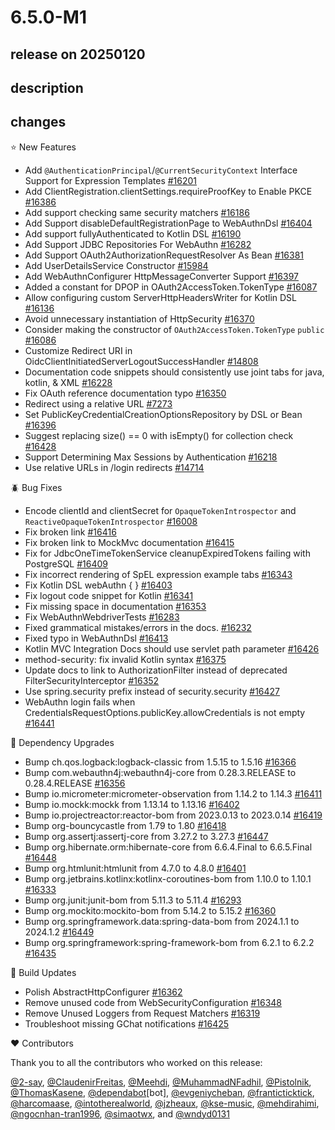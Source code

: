 # 6.5.0-M1

## release on 20250120
## description
## changes
⭐ New Features

* Add <code>@AuthenticationPrincipal</code>/<code>@CurrentSecurityContext</code> Interface Support for Expression Templates <a href="https://github.com/spring-projects/spring-security/pull/16201" data-hovercard-type="pull_request" data-hovercard-url="/spring-projects/spring-security/pull/16201/hovercard">#16201</a>
* Add ClientRegistration.clientSettings.requireProofKey to Enable PKCE <a href="https://github.com/spring-projects/spring-security/pull/16386" data-hovercard-type="pull_request" data-hovercard-url="/spring-projects/spring-security/pull/16386/hovercard">#16386</a>
* Add support checking same security matchers <a href="https://github.com/spring-projects/spring-security/pull/16186" data-hovercard-type="pull_request" data-hovercard-url="/spring-projects/spring-security/pull/16186/hovercard">#16186</a>
* Add Support disableDefaultRegistrationPage to WebAuthnDsl <a href="https://github.com/spring-projects/spring-security/issues/16404" data-hovercard-type="issue" data-hovercard-url="/spring-projects/spring-security/issues/16404/hovercard">#16404</a>
* Add support fullyAuthenticated to Kotlin DSL <a href="https://github.com/spring-projects/spring-security/pull/16190" data-hovercard-type="pull_request" data-hovercard-url="/spring-projects/spring-security/pull/16190/hovercard">#16190</a>
* Add Support JDBC Repositories For WebAuthn <a href="https://github.com/spring-projects/spring-security/pull/16282" data-hovercard-type="pull_request" data-hovercard-url="/spring-projects/spring-security/pull/16282/hovercard">#16282</a>
* Add Support OAuth2AuthorizationRequestResolver As Bean <a href="https://github.com/spring-projects/spring-security/pull/16381" data-hovercard-type="pull_request" data-hovercard-url="/spring-projects/spring-security/pull/16381/hovercard">#16381</a>
* Add UserDetailsService Constructor <a href="https://github.com/spring-projects/spring-security/pull/15984" data-hovercard-type="pull_request" data-hovercard-url="/spring-projects/spring-security/pull/15984/hovercard">#15984</a>
* Add WebAuthnConfigurer HttpMessageConverter Support <a href="https://github.com/spring-projects/spring-security/pull/16397" data-hovercard-type="pull_request" data-hovercard-url="/spring-projects/spring-security/pull/16397/hovercard">#16397</a>
* Added a constant for DPOP in OAuth2AccessToken.TokenType <a href="https://github.com/spring-projects/spring-security/pull/16087" data-hovercard-type="pull_request" data-hovercard-url="/spring-projects/spring-security/pull/16087/hovercard">#16087</a>
* Allow configuring custom ServerHttpHeadersWriter for Kotlin DSL <a href="https://github.com/spring-projects/spring-security/pull/16136" data-hovercard-type="pull_request" data-hovercard-url="/spring-projects/spring-security/pull/16136/hovercard">#16136</a>
* Avoid unnecessary instantiation of HttpSecurity <a href="https://github.com/spring-projects/spring-security/pull/16370" data-hovercard-type="pull_request" data-hovercard-url="/spring-projects/spring-security/pull/16370/hovercard">#16370</a>
* Consider making the constructor of <code>OAuth2AccessToken.TokenType</code> <code>public</code> <a href="https://github.com/spring-projects/spring-security/issues/16086" data-hovercard-type="issue" data-hovercard-url="/spring-projects/spring-security/issues/16086/hovercard">#16086</a>
* Customize Redirect URI in OidcClientInitiatedServerLogoutSuccessHandler <a href="https://github.com/spring-projects/spring-security/pull/14808" data-hovercard-type="pull_request" data-hovercard-url="/spring-projects/spring-security/pull/14808/hovercard">#14808</a>
* Documentation code snippets should consistently use joint tabs for java, kotlin, & XML <a href="https://github.com/spring-projects/spring-security/issues/16228" data-hovercard-type="issue" data-hovercard-url="/spring-projects/spring-security/issues/16228/hovercard">#16228</a>
* Fix OAuth reference documentation typo <a href="https://github.com/spring-projects/spring-security/pull/16350" data-hovercard-type="pull_request" data-hovercard-url="/spring-projects/spring-security/pull/16350/hovercard">#16350</a>
* Redirect using a relative URL <a href="https://github.com/spring-projects/spring-security/issues/7273" data-hovercard-type="issue" data-hovercard-url="/spring-projects/spring-security/issues/7273/hovercard">#7273</a>
* Set PublicKeyCredentialCreationOptionsRepository by DSL or Bean <a href="https://github.com/spring-projects/spring-security/pull/16396" data-hovercard-type="pull_request" data-hovercard-url="/spring-projects/spring-security/pull/16396/hovercard">#16396</a>
* Suggest replacing size() == 0 with isEmpty() for collection check <a href="https://github.com/spring-projects/spring-security/pull/16428" data-hovercard-type="pull_request" data-hovercard-url="/spring-projects/spring-security/pull/16428/hovercard">#16428</a>
* Support Determining Max Sessions by Authentication <a href="https://github.com/spring-projects/spring-security/pull/16218" data-hovercard-type="pull_request" data-hovercard-url="/spring-projects/spring-security/pull/16218/hovercard">#16218</a>
* Use relative URLs in /login redirects <a href="https://github.com/spring-projects/spring-security/pull/14714" data-hovercard-type="pull_request" data-hovercard-url="/spring-projects/spring-security/pull/14714/hovercard">#14714</a>

🪲 Bug Fixes

* Encode clientId and clientSecret for <code>OpaqueTokenIntrospector</code> and <code>ReactiveOpaqueTokenIntrospector</code> <a href="https://github.com/spring-projects/spring-security/pull/16008" data-hovercard-type="pull_request" data-hovercard-url="/spring-projects/spring-security/pull/16008/hovercard">#16008</a>
* Fix broken link <a href="https://github.com/spring-projects/spring-security/pull/16416" data-hovercard-type="pull_request" data-hovercard-url="/spring-projects/spring-security/pull/16416/hovercard">#16416</a>
* Fix broken link to MockMvc documentation <a href="https://github.com/spring-projects/spring-security/pull/16415" data-hovercard-type="pull_request" data-hovercard-url="/spring-projects/spring-security/pull/16415/hovercard">#16415</a>
* Fix for JdbcOneTimeTokenService cleanupExpiredTokens failing with PostgreSQL <a href="https://github.com/spring-projects/spring-security/issues/16409" data-hovercard-type="issue" data-hovercard-url="/spring-projects/spring-security/issues/16409/hovercard">#16409</a>
* Fix incorrect rendering of SpEL expression example tabs <a href="https://github.com/spring-projects/spring-security/pull/16343" data-hovercard-type="pull_request" data-hovercard-url="/spring-projects/spring-security/pull/16343/hovercard">#16343</a>
* Fix Kotlin DSL webAuthn { } <a href="https://github.com/spring-projects/spring-security/issues/16403" data-hovercard-type="issue" data-hovercard-url="/spring-projects/spring-security/issues/16403/hovercard">#16403</a>
* Fix logout code snippet for Kotlin <a href="https://github.com/spring-projects/spring-security/pull/16341" data-hovercard-type="pull_request" data-hovercard-url="/spring-projects/spring-security/pull/16341/hovercard">#16341</a>
* Fix missing space in documentation <a href="https://github.com/spring-projects/spring-security/pull/16353" data-hovercard-type="pull_request" data-hovercard-url="/spring-projects/spring-security/pull/16353/hovercard">#16353</a>
* Fix WebAuthnWebdriverTests <a href="https://github.com/spring-projects/spring-security/issues/16283" data-hovercard-type="issue" data-hovercard-url="/spring-projects/spring-security/issues/16283/hovercard">#16283</a>
* Fixed grammatical mistakes/errors in the docs. <a href="https://github.com/spring-projects/spring-security/pull/16232" data-hovercard-type="pull_request" data-hovercard-url="/spring-projects/spring-security/pull/16232/hovercard">#16232</a>
* Fixed typo in WebAuthnDsl <a href="https://github.com/spring-projects/spring-security/pull/16413" data-hovercard-type="pull_request" data-hovercard-url="/spring-projects/spring-security/pull/16413/hovercard">#16413</a>
* Kotlin MVC Integration Docs should use servlet path parameter <a href="https://github.com/spring-projects/spring-security/issues/16426" data-hovercard-type="issue" data-hovercard-url="/spring-projects/spring-security/issues/16426/hovercard">#16426</a>
* method-security: fix invalid Kotlin syntax <a href="https://github.com/spring-projects/spring-security/pull/16375" data-hovercard-type="pull_request" data-hovercard-url="/spring-projects/spring-security/pull/16375/hovercard">#16375</a>
* Update docs to link to AuthorizationFilter instead of deprecated FilterSecurityInterceptor <a href="https://github.com/spring-projects/spring-security/pull/16352" data-hovercard-type="pull_request" data-hovercard-url="/spring-projects/spring-security/pull/16352/hovercard">#16352</a>
* Use spring.security prefix instead of security.security <a href="https://github.com/spring-projects/spring-security/pull/16427" data-hovercard-type="pull_request" data-hovercard-url="/spring-projects/spring-security/pull/16427/hovercard">#16427</a>
* WebAuthn login fails when CredentialsRequestOptions.publicKey.allowCredentials is not empty <a href="https://github.com/spring-projects/spring-security/issues/16441" data-hovercard-type="issue" data-hovercard-url="/spring-projects/spring-security/issues/16441/hovercard">#16441</a>

🔨 Dependency Upgrades

* Bump ch.qos.logback:logback-classic from 1.5.15 to 1.5.16 <a href="https://github.com/spring-projects/spring-security/pull/16366" data-hovercard-type="pull_request" data-hovercard-url="/spring-projects/spring-security/pull/16366/hovercard">#16366</a>
* Bump com.webauthn4j:webauthn4j-core from 0.28.3.RELEASE to 0.28.4.RELEASE <a href="https://github.com/spring-projects/spring-security/pull/16356" data-hovercard-type="pull_request" data-hovercard-url="/spring-projects/spring-security/pull/16356/hovercard">#16356</a>
* Bump io.micrometer:micrometer-observation from 1.14.2 to 1.14.3 <a href="https://github.com/spring-projects/spring-security/pull/16411" data-hovercard-type="pull_request" data-hovercard-url="/spring-projects/spring-security/pull/16411/hovercard">#16411</a>
* Bump io.mockk:mockk from 1.13.14 to 1.13.16 <a href="https://github.com/spring-projects/spring-security/pull/16402" data-hovercard-type="pull_request" data-hovercard-url="/spring-projects/spring-security/pull/16402/hovercard">#16402</a>
* Bump io.projectreactor:reactor-bom from 2023.0.13 to 2023.0.14 <a href="https://github.com/spring-projects/spring-security/pull/16419" data-hovercard-type="pull_request" data-hovercard-url="/spring-projects/spring-security/pull/16419/hovercard">#16419</a>
* Bump org-bouncycastle from 1.79 to 1.80 <a href="https://github.com/spring-projects/spring-security/pull/16418" data-hovercard-type="pull_request" data-hovercard-url="/spring-projects/spring-security/pull/16418/hovercard">#16418</a>
* Bump org.assertj:assertj-core from 3.27.2 to 3.27.3 <a href="https://github.com/spring-projects/spring-security/pull/16447" data-hovercard-type="pull_request" data-hovercard-url="/spring-projects/spring-security/pull/16447/hovercard">#16447</a>
* Bump org.hibernate.orm:hibernate-core from 6.6.4.Final to 6.6.5.Final <a href="https://github.com/spring-projects/spring-security/pull/16448" data-hovercard-type="pull_request" data-hovercard-url="/spring-projects/spring-security/pull/16448/hovercard">#16448</a>
* Bump org.htmlunit:htmlunit from 4.7.0 to 4.8.0 <a href="https://github.com/spring-projects/spring-security/pull/16401" data-hovercard-type="pull_request" data-hovercard-url="/spring-projects/spring-security/pull/16401/hovercard">#16401</a>
* Bump org.jetbrains.kotlinx:kotlinx-coroutines-bom from 1.10.0 to 1.10.1 <a href="https://github.com/spring-projects/spring-security/pull/16333" data-hovercard-type="pull_request" data-hovercard-url="/spring-projects/spring-security/pull/16333/hovercard">#16333</a>
* Bump org.junit:junit-bom from 5.11.3 to 5.11.4 <a href="https://github.com/spring-projects/spring-security/pull/16293" data-hovercard-type="pull_request" data-hovercard-url="/spring-projects/spring-security/pull/16293/hovercard">#16293</a>
* Bump org.mockito:mockito-bom from 5.14.2 to 5.15.2 <a href="https://github.com/spring-projects/spring-security/pull/16360" data-hovercard-type="pull_request" data-hovercard-url="/spring-projects/spring-security/pull/16360/hovercard">#16360</a>
* Bump org.springframework.data:spring-data-bom from 2024.1.1 to 2024.1.2 <a href="https://github.com/spring-projects/spring-security/pull/16449" data-hovercard-type="pull_request" data-hovercard-url="/spring-projects/spring-security/pull/16449/hovercard">#16449</a>
* Bump org.springframework:spring-framework-bom from 6.2.1 to 6.2.2 <a href="https://github.com/spring-projects/spring-security/pull/16435" data-hovercard-type="pull_request" data-hovercard-url="/spring-projects/spring-security/pull/16435/hovercard">#16435</a>

🔩 Build Updates

* Polish AbstractHttpConfigurer <a href="https://github.com/spring-projects/spring-security/pull/16362" data-hovercard-type="pull_request" data-hovercard-url="/spring-projects/spring-security/pull/16362/hovercard">#16362</a>
* Remove unused code from WebSecurityConfiguration <a href="https://github.com/spring-projects/spring-security/pull/16348" data-hovercard-type="pull_request" data-hovercard-url="/spring-projects/spring-security/pull/16348/hovercard">#16348</a>
* Remove Unused Loggers from Request Matchers <a href="https://github.com/spring-projects/spring-security/pull/16319" data-hovercard-type="pull_request" data-hovercard-url="/spring-projects/spring-security/pull/16319/hovercard">#16319</a>
* Troubleshoot missing GChat notifications <a href="https://github.com/spring-projects/spring-security/issues/16425" data-hovercard-type="issue" data-hovercard-url="/spring-projects/spring-security/issues/16425/hovercard">#16425</a>

❤️ Contributors

Thank you to all the contributors who worked on this release:

<a class="user-mention notranslate" data-hovercard-type="user" data-hovercard-url="/users/2-say/hovercard" data-octo-click="hovercard-link-click" data-octo-dimensions="link_type:self" href="https://github.com/2-say">@2-say</a>, <a class="user-mention notranslate" data-hovercard-type="user" data-hovercard-url="/users/ClaudenirFreitas/hovercard" data-octo-click="hovercard-link-click" data-octo-dimensions="link_type:self" href="https://github.com/ClaudenirFreitas">@ClaudenirFreitas</a>, <a class="user-mention notranslate" data-hovercard-type="user" data-hovercard-url="/users/Meehdi/hovercard" data-octo-click="hovercard-link-click" data-octo-dimensions="link_type:self" href="https://github.com/Meehdi">@Meehdi</a>, <a class="user-mention notranslate" data-hovercard-type="user" data-hovercard-url="/users/MuhammadNFadhil/hovercard" data-octo-click="hovercard-link-click" data-octo-dimensions="link_type:self" href="https://github.com/MuhammadNFadhil">@MuhammadNFadhil</a>, <a class="user-mention notranslate" data-hovercard-type="user" data-hovercard-url="/users/Pistolnik/hovercard" data-octo-click="hovercard-link-click" data-octo-dimensions="link_type:self" href="https://github.com/Pistolnik">@Pistolnik</a>, <a class="user-mention notranslate" data-hovercard-type="user" data-hovercard-url="/users/ThomasKasene/hovercard" data-octo-click="hovercard-link-click" data-octo-dimensions="link_type:self" href="https://github.com/ThomasKasene">@ThomasKasene</a>, <a class="user-mention notranslate" data-hovercard-type="organization" data-hovercard-url="/orgs/dependabot/hovercard" data-octo-click="hovercard-link-click" data-octo-dimensions="link_type:self" href="https://github.com/dependabot">@dependabot</a>[bot], <a class="user-mention notranslate" data-hovercard-type="user" data-hovercard-url="/users/evgeniycheban/hovercard" data-octo-click="hovercard-link-click" data-octo-dimensions="link_type:self" href="https://github.com/evgeniycheban">@evgeniycheban</a>, <a class="user-mention notranslate" data-hovercard-type="user" data-hovercard-url="/users/franticticktick/hovercard" data-octo-click="hovercard-link-click" data-octo-dimensions="link_type:self" href="https://github.com/franticticktick">@franticticktick</a>, <a class="user-mention notranslate" data-hovercard-type="user" data-hovercard-url="/users/harcomaase/hovercard" data-octo-click="hovercard-link-click" data-octo-dimensions="link_type:self" href="https://github.com/harcomaase">@harcomaase</a>, <a class="user-mention notranslate" data-hovercard-type="user" data-hovercard-url="/users/intotherealworld/hovercard" data-octo-click="hovercard-link-click" data-octo-dimensions="link_type:self" href="https://github.com/intotherealworld">@intotherealworld</a>, <a class="user-mention notranslate" data-hovercard-type="user" data-hovercard-url="/users/jzheaux/hovercard" data-octo-click="hovercard-link-click" data-octo-dimensions="link_type:self" href="https://github.com/jzheaux">@jzheaux</a>, <a class="user-mention notranslate" data-hovercard-type="user" data-hovercard-url="/users/kse-music/hovercard" data-octo-click="hovercard-link-click" data-octo-dimensions="link_type:self" href="https://github.com/kse-music">@kse-music</a>, <a class="user-mention notranslate" data-hovercard-type="user" data-hovercard-url="/users/mehdirahimi/hovercard" data-octo-click="hovercard-link-click" data-octo-dimensions="link_type:self" href="https://github.com/mehdirahimi">@mehdirahimi</a>, <a class="user-mention notranslate" data-hovercard-type="user" data-hovercard-url="/users/ngocnhan-tran1996/hovercard" data-octo-click="hovercard-link-click" data-octo-dimensions="link_type:self" href="https://github.com/ngocnhan-tran1996">@ngocnhan-tran1996</a>, <a class="user-mention notranslate" data-hovercard-type="user" data-hovercard-url="/users/simaotwx/hovercard" data-octo-click="hovercard-link-click" data-octo-dimensions="link_type:self" href="https://github.com/simaotwx">@simaotwx</a>, and <a class="user-mention notranslate" data-hovercard-type="user" data-hovercard-url="/users/wndyd0131/hovercard" data-octo-click="hovercard-link-click" data-octo-dimensions="link_type:self" href="https://github.com/wndyd0131">@wndyd0131</a>

